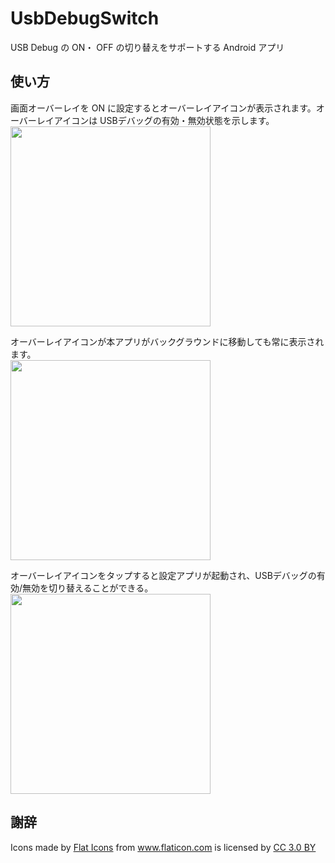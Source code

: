# UsbDebugSwitch
USB Debug の ON・ OFF の切り替えをサポートする Android アプリ

使い方
----------

画面オーバーレイを ON に設定するとオーバーレイアイコンが表示されます。オーバーレイアイコンは USBデバッグの有効・無効状態を示します。  
<img src="https://raw.github.com/wiki/seabat/UsbDebugSwitch/images/app_image1.jpg" width="320px">

オーバーレイアイコンが本アプリがバックグラウンドに移動しても常に表示されます。  
<img src="https://raw.github.com/wiki/seabat/UsbDebugSwitch/images/app_image2.jpg" width="320px">

オーバーレイアイコンをタップすると設定アプリが起動され、USBデバッグの有効/無効を切り替えることができる。  
<img src="https://raw.github.com/wiki/seabat/UsbDebugSwitch/images/app_image3.jpg" width="320px">

謝辞
----------

Icons made by <a href="https://www.flaticon.com/authors/flat-icons" title="Flat Icons">Flat Icons</a> from <a href="https://www.flaticon.com/" title="Flaticon">www.flaticon.com</a> is licensed by <a href="http://creativecommons.org/licenses/by/3.0/" title="Creative Commons BY 3.0" target="_blank">CC 3.0 BY</a>

